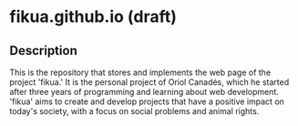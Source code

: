 # fikua.github.io (draft)

## Description
This is the repository that stores and implements the web page of the project 'fikua.' It is the personal project of Oriol Canadés, which he started after three years of programming and learning about web development. 'fikua' aims to create and develop projects that have a positive impact on today's society, with a focus on social problems and animal rights.

## 